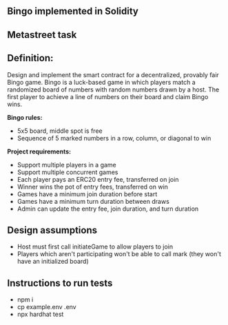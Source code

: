 ## Bingo implemented in Solidity
## Metastreet task

## Definition:
Design and implement the smart contract for a decentralized, provably fair Bingo game. Bingo is a luck-based game in which players match a randomized board of numbers with random numbers drawn by a host. The first player to achieve a line of numbers on their board and claim Bingo wins.

**Bingo rules:**

- 5x5 board, middle spot is free
- Sequence of 5 marked numbers in a row, column, or diagonal to win

**Project requirements:**

- Support multiple players in a game
- Support multiple concurrent games
- Each player pays an ERC20 entry fee, transferred on join
- Winner wins the pot of entry fees, transferred on win
- Games have a minimum join duration before start
- Games have a minimum turn duration between draws
- Admin can update the entry fee, join duration, and turn duration

## Design assumptions

- Host must first call initiateGame to allow players to join
- Players which aren't participating won't be able to call mark (they won't have an initialized board)

## Instructions to run tests

- npm i
- cp example.env .env
- npx hardhat test
